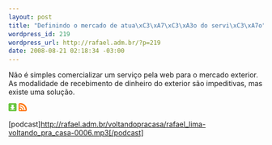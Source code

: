 ```yaml
--- 
layout: post
title: "Definindo o mercado de atua\xC3\xA7\xC3\xA3o do servi\xC3\xA7o"
wordpress_id: 219
wordpress_url: http://rafael.adm.br/?p=219
date: 2008-08-21 02:18:34 -03:00
---
```

Não é simples comercializar um serviço pela web para o mercado exterior. As modalidade de recebimento de dinheiro do exterior são impeditivas, mas existe uma solução.

<a class="noborder" href="http://rafael.adm.br/voltandopracasa/rafael_lima-voltando_pra_casa-0006.mp3" title="Download"><img src="/wp-content/themes/rafael_lima-rockinblue/images/download_green.gif" border="0" alt="Download" /></a> <a class="noborder" href="http://feeds.feedburner.com/rafael_lima_podcast" title="RSS"><img src="/wp-content/themes/rafael_lima-rockinblue/images/icn-feed-16x16.png" border="0" alt="RSS" /></a>

[podcast]http://rafael.adm.br/voltandopracasa/rafael_lima-voltando_pra_casa-0006.mp3[/podcast]
